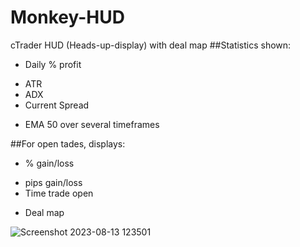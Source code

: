 # Monkey-HUD
cTrader HUD (Heads-up-display) with deal map
##Statistics shown:
- Daily % profit
* ATR
* ADX
* Current Spread
+ EMA 50 over several timeframes

##For open tades, displays:
- % gain/loss
* pips gain/loss
* Time trade open
+ Deal map



![Screenshot 2023-08-13 123501](https://github.com/GravitySquid/Monkey-HUD/assets/5005335/9d1efcd3-68c0-48da-bc21-84d205cb3c70)
